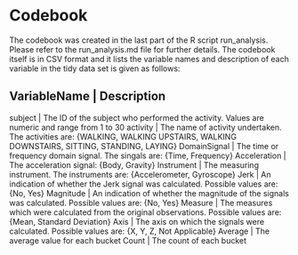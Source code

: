 # Codebook
The codebook was created in the last part of the R script run_analysis. Please refer to the run_analysis.md file for further details.
The codebook itself is in CSV format and it lists the variable names and description of each variable in the tidy data set is given as follows:

VariableName  |	  Description
---------------------------
subject	      |   The ID of the subject who performed the activity. Values are numeric and range from 1 to 30
activity	    |   The name of activity undertaken. The activities are: {WALKING, WALKING UPSTAIRS, WALKING DOWNSTAIRS, SITTING, STANDING, LAYING}
DomainSignal  |	  The time or frequency domain signal. The singals are: {Time, Frequency}
Acceleration  |	  The acceleration signal: {Body, Gravity}
Instrument    |	  The measuring instrument. The instruments are: {Accelerometer, Gyroscope}
Jerk	        |   An indication of whether the Jerk signal was calculated. Possible values are: {No, Yes}
Magnitude	    |   An indication of whether the magnitude of the signals was calculated. Possible values are: {No, Yes}
Measure	      |   The measures which were calculated from the original observations. Possible values are: {Mean, Standard Deviation}
Axis          |	  The axis on which the signals were calculated. Possible values are: {X, Y, Z, Not Applicable}
Average	      |   The average value for each bucket
Count         |	  The count of each bucket

